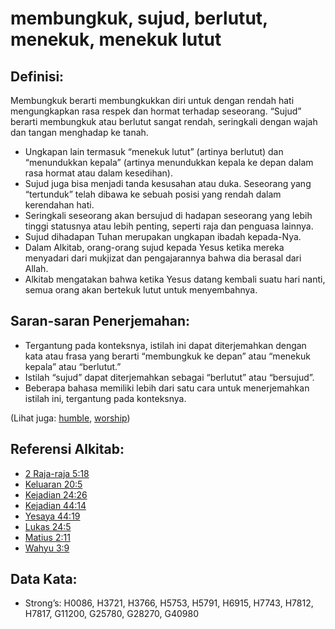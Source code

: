 # membungkuk, sujud, berlutut, menekuk, menekuk lutut

## Definisi:

Membungkuk berarti membungkukkan diri untuk dengan rendah hati mengungkapkan rasa respek dan hormat terhadap seseorang. “Sujud” berarti membungkuk atau berlutut sangat rendah, seringkali dengan wajah dan tangan menghadap ke tanah.

* Ungkapan lain termasuk “menekuk lutut” (artinya berlutut) dan “menundukkan kepala” (artinya menundukkan kepala ke depan dalam rasa hormat atau dalam kesedihan).
* Sujud juga bisa menjadi tanda kesusahan atau duka. Seseorang yang “tertunduk” telah dibawa ke sebuah posisi yang rendah dalam kerendahan hati.
* Seringkali seseorang akan bersujud di hadapan seseorang yang lebih tinggi statusnya atau lebih penting, seperti raja dan penguasa lainnya.
* Sujud dihadapan Tuhan merupakan ungkapan ibadah kepada-Nya.
* Dalam Alkitab, orang-orang sujud kepada Yesus ketika mereka menyadari dari mukjizat dan pengajarannya bahwa dia berasal dari Allah.
* Alkitab mengatakan bahwa ketika Yesus datang kembali suatu hari nanti, semua orang akan bertekuk lutut untuk menyembahnya.

## Saran-saran Penerjemahan:

* Tergantung pada konteksnya, istilah ini dapat diterjemahkan dengan kata atau frasa yang berarti “membungkuk ke depan” atau “menekuk kepala” atau “berlutut.”
* Istilah “sujud” dapat diterjemahkan sebagai “berlutut” atau “bersujud”.
* Beberapa bahasa memiliki lebih dari satu cara untuk menerjemahkan istilah ini, tergantung pada konteksnya.

(Lihat juga: [humble](../kt/humble.md), [worship](../kt/worship.md))

## Referensi Alkitab:

* [2 Raja-raja 5:18](rc://en/tn/help/2ki/05/18)
* [Keluaran 20:5](rc://en/tn/help/exo/20/05)
* [Kejadian 24:26](rc://en/tn/help/gen/24/26)
* [Kejadian 44:14](rc://en/tn/help/gen/44/14)
* [Yesaya 44:19](rc://en/tn/help/isa/44/19)
* [Lukas 24:5](rc://en/tn/help/luk/24/05)
* [Matius 2:11](rc://en/tn/help/mat/02/11)
* [Wahyu 3:9](rc://en/tn/help/rev/03/09)

##  Data Kata:

* Strong’s: H0086, H3721, H3766, H5753, H5791, H6915, H7743, H7812, H7817, G11200, G25780, G28270, G40980
